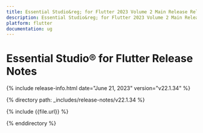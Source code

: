 ```yaml
---
title: Essential Studio&reg; for Flutter 2023 Volume 2 Main Release Release Notes  
description: Essential Studio&reg; for Flutter 2023 Volume 2 Main Release Release Notes  
platform: flutter
documentation: ug
---
```


# Essential Studio&reg; for Flutter  Release Notes  

{% include release-info.html date="June 21, 2023"  version="v22.1.34" %} 

{% directory path: _includes/release-notes/v22.1.34 %}

{% include {{file.url}} %}

{% enddirectory %}